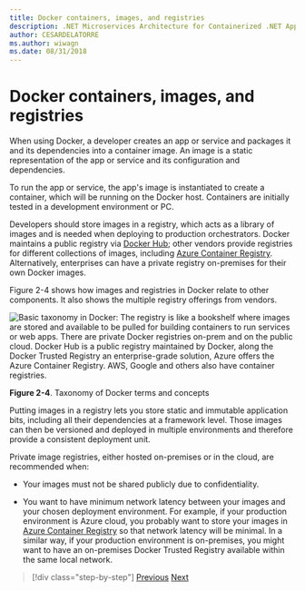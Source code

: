 ```yaml
---
title: Docker containers, images, and registries
description: .NET Microservices Architecture for Containerized .NET Applications | Docker containers, images, and registries
author: CESARDELATORRE
ms.author: wiwagn
ms.date: 08/31/2018
---
```

# Docker containers, images, and registries

When using Docker, a developer creates an app or service and packages it and its dependencies into a container image. An image is a static representation of the app or service and its configuration and dependencies.

To run the app or service, the app's image is instantiated to create a container, which will be running on the Docker host. Containers are initially tested in a development environment or PC.

Developers should store images in a registry, which acts as a library of images and is needed when deploying to production orchestrators. Docker maintains a public registry via [Docker Hub](https://hub.docker.com/); other vendors provide registries for different collections of images, including [Azure Container Registry](https://azure.microsoft.com/services/container-registry/). Alternatively, enterprises can have a private registry on-premises for their own Docker images.

Figure 2-4 shows how images and registries in Docker relate to other components. It also shows the multiple registry offerings from vendors.

![Basic taxonomy in Docker: The registry is like a bookshelf where images are stored and available to be pulled for building containers to run services or web apps. There are private Docker registries on-prem and on the public cloud. Docker Hub is a public registry maintained by Docker, along the Docker Trusted Registry an enterprise-grade solution, Azure offers the Azure Container Registry. AWS, Google and others also have container registries.](./media/image5.PNG)

**Figure 2-4**. Taxonomy of Docker terms and concepts

Putting images in a registry lets you store static and immutable application bits, including all their dependencies at a framework level. Those images can then be versioned and deployed in multiple environments and therefore provide a consistent deployment unit.

Private image registries, either hosted on-premises or in the cloud, are recommended when:

-   Your images must not be shared publicly due to confidentiality.

-   You want to have minimum network latency between your images and your chosen deployment environment. For example, if your production environment is Azure cloud, you probably want to store your images in [Azure Container Registry](https://azure.microsoft.com/services/container-registry/) so that network latency will be minimal. In a similar way, if your production environment is on-premises, you might want to have an on-premises Docker Trusted Registry available within the same local network.

> [!div class="step-by-step"]
> [Previous](docker-terminology.md)
> [Next](../net-core-net-framework-containers/index.md)
